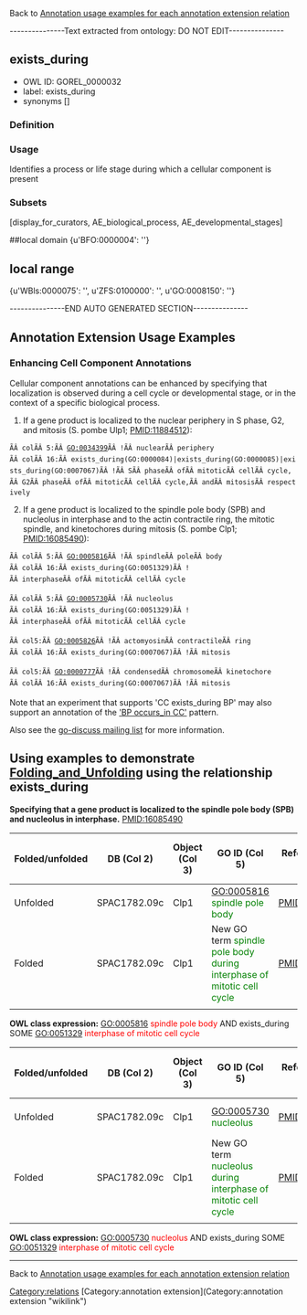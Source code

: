 Back to [Annotation usage examples for each annotation extension relation](http://wiki.geneontology.org/index.php/Annotation_usage_examples_for_each_annotation_extension_relation)

---------------Text extracted from ontology: DO NOT EDIT---------------

## exists_during
* OWL ID: GOREL_0000032
* label: exists_during
* synonyms
[]

### Definition


### Usage
Identifies a process or life stage during which a cellular component is present

### Subsets
[display_for_curators, AE_biological_process, AE_developmental_stages]

##local domain
{u'BFO:0000004': ''}

## local range
{u'WBls:0000075': '', u'ZFS:0100000': '', u'GO:0008150': ''}

---------------END AUTO GENERATED SECTION---------------


Annotation Extension Usage Examples
-----------------------------------

### Enhancing Cell Component Annotations

Cellular component annotations can be enhanced by specifying that localization is observed during a cell cycle or developmental stage, or in the context of a specific biological process.

1. If a gene product is localized to the nuclear periphery in S phase, G2, and mitosis (S. pombe Ulp1; <PMID:11884512>):

`ÃÂ colÃÂ 5:ÃÂ `[`GO:0034399`](GO:0034399)`ÃÂ !ÃÂ nuclearÃÂ periphery`
`ÃÂ colÃÂ 16:ÃÂ exists_during(GO:0000084)|exists_during(GO:0000085)|exists_during(GO:0007067)ÃÂ !ÃÂ SÃÂ phaseÃÂ ofÃÂ mitoticÃÂ cellÃÂ cycle,`
`ÃÂ G2ÃÂ phaseÃÂ ofÃÂ mitoticÃÂ cellÃÂ cycle,ÃÂ andÃÂ mitosisÃÂ respectively`

2. If a gene product is localized to the spindle pole body (SPB) and nucleolus in interphase and to the actin contractile ring, the mitotic spindle, and kinetochores during mitosis (S. pombe Clp1; <PMID:16085490>):

`ÃÂ colÃÂ 5:ÃÂ `[`GO:0005816`](GO:0005816)`ÃÂ !ÃÂ spindleÃÂ poleÃÂ body`
`ÃÂ colÃÂ 16:ÃÂ exists_during(GO:0051329)ÃÂ !ÃÂ interphaseÃÂ ofÃÂ mitoticÃÂ cellÃÂ cycle`

`ÃÂ colÃÂ 5:ÃÂ `[`GO:0005730`](GO:0005730)`ÃÂ !ÃÂ nucleolus`
`ÃÂ colÃÂ 16:ÃÂ exists_during(GO:0051329)ÃÂ !ÃÂ interphaseÃÂ ofÃÂ mitoticÃÂ cellÃÂ cycle`

`ÃÂ col5:ÃÂ `[`GO:0005826`](GO:0005826)`ÃÂ !ÃÂ actomyosinÃÂ contractileÃÂ ring`
`ÃÂ colÃÂ 16:ÃÂ exists_during(GO:0007067)ÃÂ !ÃÂ mitosis`

`ÃÂ col5:ÃÂ `[`GO:0000777`](GO:0000777)`ÃÂ !ÃÂ condensedÃÂ chromosomeÃÂ kinetochore`
`ÃÂ colÃÂ 16:ÃÂ exists_during(GO:0007067)ÃÂ !ÃÂ mitosis`

Note that an experiment that supports 'CC exists\_during BP' may also support an annotation of the ['BP occurs\_in CC'](Annotation_Cross_Products#Specifying_the_location_in_which_a_process_happens "wikilink") pattern.

Also see the [go-discuss mailing list](http://fafner.stanford.edu/pipermail/go-discuss/2011-March/005560.html) for more information.

Using examples to demonstrate [Folding\_and\_Unfolding](Folding_and_Unfolding "wikilink") using the relationship exists\_during
-------------------------------------------------------------------------------------------------------------------------------

**Specifying that a gene product is localized to the spindle pole body (SPB) and nucleolus in interphase.** <PMID:16085490>

| Folded/unfolded | DB (Col 2)   | Object (Col 3) | GO ID (Col 5)                                                                                          | Reference (Col 6) | Extension (Col 16)                                                                           | Parent terms for new folded GO term                                 |
|-----------------|--------------|----------------|--------------------------------------------------------------------------------------------------------|-------------------|----------------------------------------------------------------------------------------------|---------------------------------------------------------------------|
| Unfolded        | SPAC1782.09c | Clp1           | <GO:0005816> <span style="color:green">spindle pole body</span>                                        | <PMID:16085490>   | exists\_during(GO:0051329 <span style="color:green">interphase of mitotic cell cycle</span>) |                                                                     |
| Folded          | SPAC1782.09c | Clp1           | New GO term <span style="color:green">spindle pole body during interphase of mitotic cell cycle</span> | <PMID:16085490>   |                                                                                              | is\_a <GO:0005816> <span style="color:red">spindle pole body</span> |
||

**OWL class expression:** <GO:0005816> <span style="color:red">spindle pole body</span> AND exists\_during SOME <GO:0051329> <span style="color:red">interphase of mitotic cell cycle</span>

| Folded/unfolded | DB (Col 2)   | Object (Col 3) | GO ID (Col 5)                                                                                  | Reference (Col 6) | Extension (Col 16)                                                                           | Parent terms for new folded GO term                         |
|-----------------|--------------|----------------|------------------------------------------------------------------------------------------------|-------------------|----------------------------------------------------------------------------------------------|-------------------------------------------------------------|
| Unfolded        | SPAC1782.09c | Clp1           | <GO:0005730> <span style="color:green">nucleolus</span>                                        | <PMID:16085490>   | exists\_during(GO:0051329 <span style="color:green">interphase of mitotic cell cycle</span>) |                                                             |
| Folded          | SPAC1782.09c | Clp1           | New GO term <span style="color:green">nucleolus during interphase of mitotic cell cycle</span> | <PMID:16085490>   |                                                                                              | is\_a <GO:0005730> <span style="color:red">nucleolus</span> |
||

**OWL class expression:** <GO:0005730> <span style="color:red">nucleolus</span> AND exists\_during SOME <GO:0051329> <span style="color:red">interphase of mitotic cell cycle</span>

------------------------------------------------------------------------

Back to [Annotation usage examples for each annotation extension relation](http://wiki.geneontology.org/index.php/Annotation_usage_examples_for_each_annotation_extension_relation)

<Category:relations> [Category:annotation extension](Category:annotation extension "wikilink")

